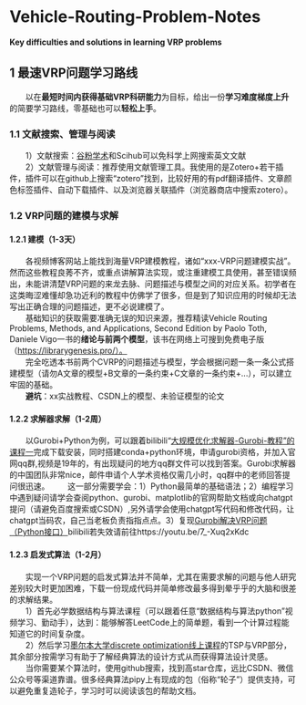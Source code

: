 # Vehicle-Routing-Problem-Notes 
**Key difficulties and solutions in learning VRP problems**

## 1 最速VRP问题学习路线
&emsp;&emsp;以在**最短时间内获得基础VRP科研能力**为目标，给出一份**学习难度梯度上升**的简要学习路线，零基础也可以**轻松上手**。  
### 1.1 文献搜索、管理与阅读
&emsp;&emsp;1）文献搜索：[谷粉学术](https://gfsoso.99lb.net/scholar.html)和Scihub可以免科学上网搜索英文文献  
&emsp;&emsp;2）文献管理与阅读：推荐使用文献管理工具。我使用的是Zotero+若干插件，插件可以在github上搜索“zotero”找到，比较好用的有pdf翻译插件、文章颜色标签插件、自动下载插件、以及浏览器关联插件（浏览器商店中搜索zotero）。
    
### 1.2 VRP问题的建模与求解
#### 1.2.1 建模（1-3天）
&emsp;&emsp;各视频博客网站上能找到海量VRP建模教程，诸如“xxx-VRP问题建模实战”。然而这些教程良莠不齐，或重点讲解算法实现，或注重建模工具使用，甚至错误频出，未能讲清楚VRP问题的来龙去脉、问题描述与模型之间的对应关系。初学者在这类晦涩难懂却急功近利的教程中仿佛学了很多，但是到了知识应用的时候却无法写出正确合理的问题描述，更不必说建模了。  
&emsp;&emsp;基础知识的获取需要准确无误的知识来源，推荐精读Vehicle Routing Problems, Methods, and Applications, Second Edition by Paolo Toth, Daniele Vigo一书的**绪论与前两个模型**，该书在网络上可搜到免费电子版（https://librarygenesis.pro/）。  
&emsp;&emsp;完全吃透本书前两个CVRP的问题描述与模型，学会根据问题一条一条公式搭建模型（请勿A文章的模型+B文章的一条约束+C文章的一条约束+...），可以建立牢固的基础。  
&emsp;&emsp;**避坑**：xx实战教程、CSDN上的模型、未验证模型的论文  
#### 1.2.2 求解器求解（1-2周）
&emsp;&emsp;以Gurobi+Python为例，可以跟着bilibili“[大规模优化求解器-Gurobi-教程”的课程一](https://www.bilibili.com/video/BV1jt411b73m)完成下载安装，同时搭建conda+python环境，申请gurobi资格，并加入官网qq群,视频是19年的，有出现疑问的地方qq群文件可以找到答案。Gurobi求解器的中国团队非常nice，邮件申请个人学术资格仅需几小时，qq群中的老师回答提问很迅速。
&emsp;&emsp;这一部分需要学会：1）Python最简单的基础语法；2）编程学习中遇到疑问请学会查阅python、gurobi、matplotlib的官网帮助文档或向chatgpt提问（请避免百度搜索或CSDN）,另外请学会使用chatgpt写代码和修改代码，让chatgpt当码农，自己当老板负责指指点点。3）复现[Gurobi解决VRP问题（Python接口）](https://www.bilibili.com/video/BV1wU4y1W7jD)bilibili若失效请前往https://youtu.be/7_-Xuq2xKdc
#### 1.2.3 启发式算法（1-2月）
&emsp;&emsp;实现一个VRP问题的启发式算法并不简单，尤其在需要求解的问题与他人研究差别较大时更加困难，下载一份现成代码并简单修改最多得到晕乎乎的大脑和很差的求解结果。  
&emsp;&emsp;1）首先必学数据结构与算法课程（可以跟着任意“数据结构与算法python”视频学习、勤动手），达到：能够解答LeetCode上的简单题，看到一个计算过程能知道它的时间复杂度。  
&emsp;&emsp;2）然后学习[墨尔本大学discrete optimization线上课程](https://www.bilibili.com/video/BV1z84y1h7M1)的TSP与VRP部分，其余部分按需学习有助于了解经典算法的设计方式从而获得算法设计灵感。  
&emsp;&emsp;当你需要某个算法时，使用github搜索，找到高star仓库，远比CSDN、微信公众号等渠道靠谱。很多经典算法pipy上有现成的包（俗称“轮子”）提供支持，可以避免重复造轮子，学习时可以阅读该包的帮助文档。
